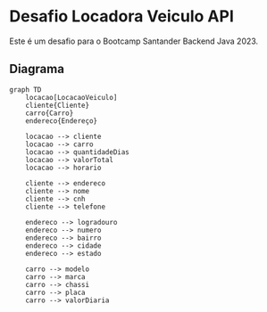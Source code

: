 # Desafio Locadora Veiculo API
Este é um desafio para o Bootcamp Santander Backend Java 2023.
## Diagrama
```mermaid
graph TD
    locacao[LocacaoVeiculo]
    cliente{Cliente}
    carro{Carro}
    endereco{Endereço}
    
    locacao --> cliente
    locacao --> carro
    locacao --> quantidadeDias
    locacao --> valorTotal
    locacao --> horario

    cliente --> endereco    
    cliente --> nome
    cliente --> cnh
    cliente --> telefone

    endereco --> logradouro
    endereco --> numero
    endereco --> bairro
    endereco --> cidade
    endereco --> estado
    
    carro --> modelo
    carro --> marca
    carro --> chassi
    carro --> placa
    carro --> valorDiaria
    
    
```
